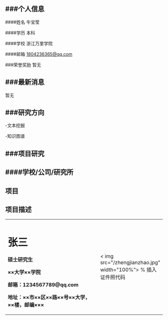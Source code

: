 ###个人信息
-
####姓名 牛宝莹

####学历 本科

####学校 浙江万里学院

####邮箱 1804236365@qq.com


###荣誉奖励 暂无


###最新消息
-
暂无

###研究方向
-
-文本挖掘

-知识图谱

###项目研究
-
####学校/公司/研究所
-

项目
-

项目描述
-
<table border="0">
  <tr>
    <td width="75%">
      <h1>张三</h1>
      <p><b>硕士研究生</b></p >
      <p><b>××大学××学院</b></p >
      <p><b>邮箱：1234567789@qq.com</b></p >
      <p><b>地址：××市××区××路××号××大学，××楼，邮编×××</b></p >
    </td>
    <td width="25%">
      < img src="/zhengjianzhao.jpg" width="100%">      % 插入证件照代码
    </td>
  </tr>
</table>
